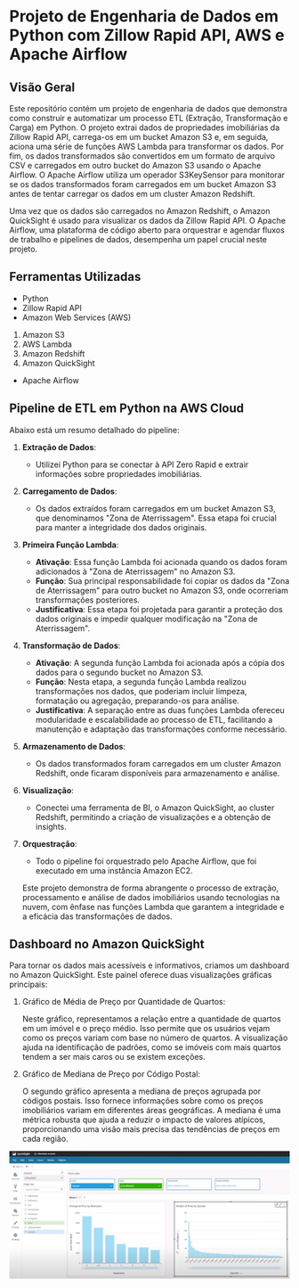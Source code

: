 # Projeto de Engenharia de Dados em Python com Zillow Rapid API, AWS e Apache Airflow

## Visão Geral

   Este repositório contém um projeto de engenharia de dados que demonstra como construir e automatizar um processo ETL (Extração, Transformação e Carga) em Python. O projeto extrai dados de propriedades imobiliárias da Zillow Rapid API, carrega-os em um bucket Amazon S3 e, em seguida, aciona uma série de funções AWS Lambda para transformar os dados. Por fim, os dados transformados são convertidos em um formato de arquivo CSV e carregados em outro bucket do Amazon S3 usando o Apache Airflow. O Apache Airflow utiliza um operador S3KeySensor para monitorar se os dados transformados foram carregados em um bucket Amazon S3 antes de tentar carregar os dados em um cluster Amazon Redshift.

   Uma vez que os dados são carregados no Amazon Redshift, o Amazon QuickSight é usado para visualizar os dados da Zillow Rapid API. O Apache Airflow, uma plataforma de código aberto para orquestrar e agendar fluxos de trabalho e pipelines de dados, desempenha um papel crucial neste projeto.

## Ferramentas Utilizadas

- Python
- Zillow Rapid API
- Amazon Web Services (AWS)

1. Amazon S3
2. AWS Lambda
3. Amazon Redshift
4. Amazon QuickSight

- Apache Airflow

## Pipeline de ETL em Python na AWS Cloud

Abaixo está um resumo detalhado do pipeline:

1. **Extração de Dados**:
   - Utilizei Python para se conectar à API Zero Rapid e extrair informações sobre propriedades imobiliárias.

2. **Carregamento de Dados**:
   - Os dados extraídos foram carregados em um bucket Amazon S3, que denominamos "Zona de Aterrissagem". Essa etapa foi crucial para manter a integridade dos dados originais.

3. **Primeira Função Lambda**:
   - **Ativação**: Essa função Lambda foi acionada quando os dados foram adicionados à "Zona de Aterrissagem" no Amazon S3.
   - **Função**: Sua principal responsabilidade foi copiar os dados da "Zona de Aterrissagem" para outro bucket no Amazon S3, onde ocorreriam transformações posteriores.
   - **Justificativa**: Essa etapa foi projetada para garantir a proteção dos dados originais e impedir qualquer modificação na "Zona de Aterrissagem".

4. **Transformação de Dados**:
   - **Ativação**: A segunda função Lambda foi acionada após a cópia dos dados para o segundo bucket no Amazon S3.
   - **Função**: Nesta etapa, a segunda função Lambda realizou transformações nos dados, que poderiam incluir limpeza, formatação ou agregação, preparando-os para análise.
   - **Justificativa**: A separação entre as duas funções Lambda ofereceu modularidade e escalabilidade ao processo de ETL, facilitando a manutenção e adaptação das transformações conforme necessário.

5. **Armazenamento de Dados**:
   - Os dados transformados foram carregados em um cluster Amazon Redshift, onde ficaram disponíveis para armazenamento e análise.

6. **Visualização**:
   - Conectei uma ferramenta de BI, o Amazon QuickSight, ao cluster Redshift, permitindo a criação de visualizações e a obtenção de insights.

7. **Orquestração**:
   - Todo o pipeline foi orquestrado pelo Apache Airflow, que foi executado em uma instância Amazon EC2.

   Este projeto demonstra de forma abrangente o processo de extração, processamento e análise de dados imobiliários usando tecnologias na nuvem, com ênfase nas funções Lambda que garantem a integridade e a eficácia das transformações de dados.

## Dashboard no Amazon QuickSight

   Para tornar os dados mais acessíveis e informativos, criamos um dashboard no Amazon QuickSight. Este painel oferece duas visualizações gráficas principais:

1. Gráfico de Média de Preço por Quantidade de Quartos:

   Neste gráfico, representamos a relação entre a quantidade de quartos em um imóvel e o preço médio. Isso permite que os usuários vejam como os preços variam com base no número de quartos. A visualização ajuda na identificação de padrões, como se imóveis com mais quartos tendem a ser mais caros ou se existem exceções.

2. Gráfico de Mediana de Preço por Código Postal:

   O segundo gráfico apresenta a mediana de preços agrupada por códigos postais. Isso fornece informações sobre como os preços imobiliários variam em diferentes áreas geográficas. A mediana é uma métrica robusta que ajuda a reduzir o impacto de valores atípicos, proporcionando uma visão mais precisa das tendências de preços em cada região.

<img src="DashboardQuickSight.jpg" alt="Dashboard QuickSight">



